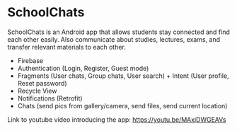 # SchoolChats
SchoolChats is an Android app that allows students stay connected and find each other easily. Also communicate about studies, lectures, exams,
and transfer relevant materials to each other.

 - Firebase
 - Authentication (Login, Register, Guest mode)
 - Fragments (User chats, Group chats, User search) + Intent (User profile, Reset password)
 - Recycle View
 - Notifications (Retrofit)
 - Chats (send pics from gallery/camera, send files, send current location)

Link to youtube video introducing the app: https://youtu.be/MAxjDWGEAVs
